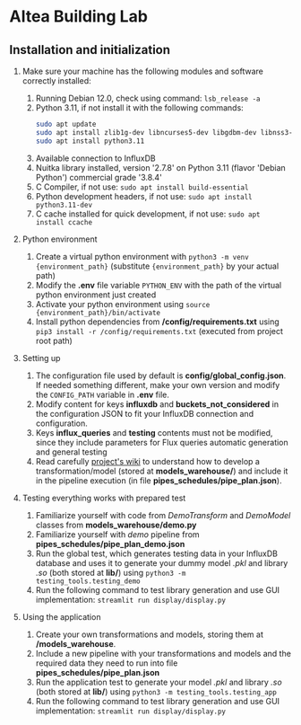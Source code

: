 # AItea Building Lab

## Installation and initialization

1. Make sure your machine has the following modules and software correctly installed:
    1. Running Debian 12.0, check using command: `lsb_release -a`
    2. Python 3.11, if not install it with the following commands:
        ```bash
        sudo apt update
        sudo apt install zlib1g-dev libncurses5-dev libgdbm-dev libnss3-dev libssl-dev libreadline-dev libffi-dev libsqlite3-dev wget liblzma-dev
        sudo apt install python3.11
        ```
    3. Available connection to InfluxDB
    4. Nuitka library installed, version '2.7.8' on Python 3.11 (flavor 'Debian Python') commercial grade '3.8.4'
    5. C Compiler, if not use: `sudo apt install build-essential`
    6. Python development headers, if not use: `sudo apt install python3.11-dev`
    7. C cache installed for quick development, if not use: `sudo apt install ccache`

2. Python environment
    1. Create a virtual python environment with `python3 -m venv {environment_path}` (substitute `{environment_path}` by your actual path)
    2. Modify the **.env** file variable `PYTHON_ENV` with the path of the virtual python environment just created
    3. Activate your python environment using `source {environment_path}/bin/activate`
    4. Install python dependencies from **/config/requirements.txt** using `pip3 install -r /config/requirements.txt` (executed from project root path)

3. Setting up
    1. The configuration file used by default is **config/global_config.json**. If needed something different, make your own version and modify the `CONFIG_PATH` variable in **.env** file.
    2. Modify content for keys **influxdb** and **buckets_not_considered** in the configuration JSON to fit your InfluxDB connection and configuration. 
    3. Keys **influx_queries** and **testing** contents must not be modified, since they include parameters for Flux queries automatic generation and general testing
    4. Read carefully [project's wiki](https://gitlab.aerin.es/ai/aitea-building/aitea-building-lab/-/wikis/Gu%C3%ADa) to understand how to develop a transformation/model (stored at **models_warehouse/**) and include it in the pipeline execution (in file **pipes_schedules/pipe_plan.json**).

4. Testing everything works with prepared test
    1. Familiarize yourself with code from *DemoTransform* and *DemoModel* classes from **models_warehouse/demo.py** 
    2. Familiarize yourself with *demo* pipeline from **pipes_schedules/pipe_plan_demo.json**
    3. Run the global test, which generates testing data in your InfluxDB database and uses it to generate your dummy model *.pkl* and library *.so* (both stored at **lib/**) using `python3 -m testing_tools.testing_demo`
    4. Run the following command to test library generation and use GUI implementation: `streamlit run display/display.py`

5. Using the application
    1. Create your own transformations and models, storing them at **/models_warehouse**. 
    2. Include a new pipeline with your transformations and models and the required data they need to run into file **pipes_schedules/pipe_plan.json**
    3. Run the application test to generate your model *.pkl* and library *.so* (both stored at **lib/**) using `python3 -m testing_tools.testing_app`
    4. Run the following command to test library generation and use GUI implementation: `streamlit run display/display.py`


